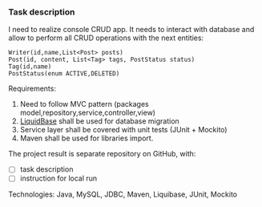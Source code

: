 ### Task description
I need to realize console CRUD app.
It needs to  interact with database and allow to perform all CRUD operations with the next entities:

```
Writer(id,name,List<Post> posts)
Post(id, content, List<Tag> tags, PostStatus status)
Tag(id,name)
PostStatus(enum ACTIVE,DELETED)
```
Requirements:
1. Need to follow MVC pattern (packages model,repository,service,controller,view)
2. [LiquidBase](https://www.liquibase.org/) shall be used for database migration
3. Service layer shall be covered with unit tests (JUnit + Mockito)
4. Maven shall be used for libraries import.

The project result is separate repository on GitHub, with:
- [ ] task description
- [ ] instruction for local run

Technologies: Java, MySQL, JDBC, Maven, Liquibase, JUnit, Mockito